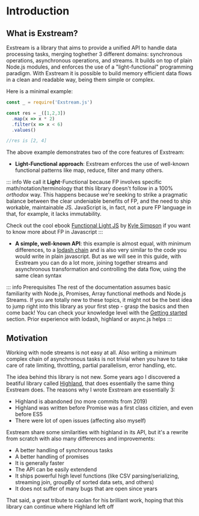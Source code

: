 # Introduction

## What is Exstream?

Exstream is a library that aims to provide a unified API to handle data processing tasks, merging toghether 3 different domains: synchronous operations, asynchronous operations, and streams. It builds on top of plain Node.js modules, and enforces the use of a "light-functional" programming paradigm. With Exstream it is possible to build memory efficient data flows in a clean and readable way, being them simple or complex.

Here is a minimal example:

```js
const _ = require('Exstream.js')

const res = _([1,2,3])
  .map(x => x * 2)
  .filter(x => x < 6)
  .values()

//res is [2, 4]
```

The above example demonstrates two of the core features of Exstream:

* <b>Light-Functional approach</b>: Exstream enforces the use of well-known functional patterns like map, reduce, filter and many others. 

::: info
We call it <b>Light</b>-Functional because FP involves specific math/notation/terminology that this library doesn't follow in a 100% <i>orthodox</i> way. This happens because we're seeking to strike a pragmatic balance between the clear undeniable benefits of FP, and the need to ship workable, maintainable JS. JavaScript is, in fact, not a pure FP language in that, for example, it lacks immutability.

Check out the cool ebook [Functional Light JS](https://github.com/getify/Functional-Light-JS) by [Kyle Simpson](https://github.com/getify) if you want to know more about FP in Javascript
:::

* <b>A simple, well-known API</b>: this example is almost equal, with minimum differences, to a [lodash chain](https://lodash.com/docs/4.17.15#chain) and is also very similar to the code you would write in plain javascript. But as we will see in this guide, with Exstream you can do a lot more, joining together streams and asynchronous transformation and controlling the data flow, using the same clean syntax


::: info Prerequisites
The rest of the documentation assumes basic familiarity with Node.js, Promises, Array functional methods and Node.js Streams. If you are totally new to these topics, it might not be the best idea to jump right into this library as your first step - grasp the basics and then come back! You can check your knowledge level with the [Getting started](getting-started.html) section. Prior experience with lodash, highland or async.js helps
:::
## Motivation

Working with node streams is not easy at all. Also writing a minimum complex chain of asynchronous tasks is not trivial when you have to take care of rate limiting, throttling, partial parallelism, error handling, etc.

The idea behind this library is not new. Some years ago I discovered a beatiful library called [Highland](https://caolan.github.io/highland/), that does essentially the same thing Exstream does. The reasons why I wrote Exstream are essentially 3:

* Highland is abandoned (no more commits from 2019)
* Highland was written before Promise was a first class citizien, and even before ES5
* There were lot of open issues (affecting also myself) 

Exstream share some similarities with highland in its API, but it's a rewrite from scratch with also many differences and improvements:

* A better handling of synchronous tasks
* A better handling of promises
* It is generally faster
* The API can be easily extendend
* It ships powerful high level functions (like CSV parsing/serializing, streaming join, groupBy of sorted data sets, and others)
* It does not suffer of many bugs that are open since years

That said, a great tribute to caolan for his brilliant work, hoping that this library can continue where Highland left off